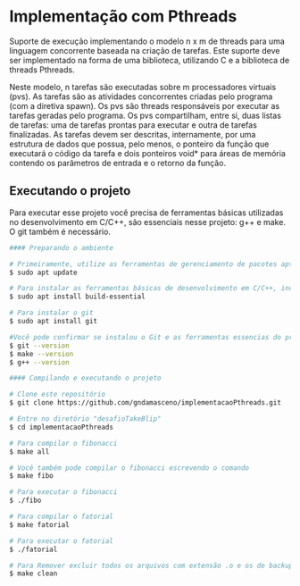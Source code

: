 # Implementação com Pthreads
Suporte de execução implementando o modelo n x m de threads para uma linguagem concorrente baseada na criação de tarefas. Este suporte deve ser implementado na forma de uma biblioteca, utilizando C e a biblioteca de threads Pthreads.

Neste modelo, n tarefas são executadas sobre m processadores virtuais (pvs). As tarefas são as atividades concorrentes criadas pelo programa (com a diretiva spawn). Os pvs são threads responsáveis por executar as tarefas geradas pelo programa. Os pvs compartilham, entre si, duas listas de tarefas: uma de tarefas prontas para executar e outra de tarefas finalizadas. As tarefas devem ser descritas, internamente, por uma estrutura de dados que possua, pelo menos, o ponteiro da função que executará o código da tarefa e dois ponteiros void* para áreas de memória contendo os parâmetros de entrada e o retorno da função.

## Executando o projeto
<p>Para executar esse projeto você precisa de ferramentas básicas utilizadas no desenvolvimento em C/C++, são essenciais nesse projeto: g++ e make. O git também é necessário.
</p>

```bash
#### Preparando o ambiente

# Primeiramente, utilize as ferramentas de gerenciamento de pacotes apt para atualizar seu índice de pacotes local.
$ sudo apt update

# Para instalar as ferramentas básicas de desenvolvimento em C/C++, incluindo c++ e make
$ sudo apt install build-essential

# Para instalar o git
$ sudo apt install git

#Você pode confirmar se instalou o Git e as ferramentas essencias do projeto corretamente executando os seguintes comandos e verificando se recebe um resultado relevante.
$ git --version
$ make --version
$ g++ --version

#### Compilando e executando o projeto

# Clone este repositório
$ git clone https://github.com/gndamasceno/implementacaoPthreads.git

# Entre no diretório "desafioTakeBlip"
$ cd implementacaoPthreads

# Para compilar o fibonacci 
$ make all

# Você também pode compilar o fibonacci escrevendo o comando
$ make fibo

# Para executar o fibonacci
$ ./fibo

# Para compilar o fatorial
$ make fatorial

# Para executar o fatorial
$ ./fatorial

# Para Remover excluir todos os arquivos com extensão .o e os de backup *~ 
$ make clean
```